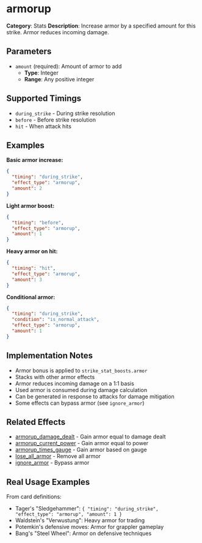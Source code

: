 # armorup

**Category**: Stats
**Description**: Increase armor by a specified amount for this strike. Armor reduces incoming damage.

## Parameters

- `amount` (required): Amount of armor to add
  - **Type**: Integer
  - **Range**: Any positive integer

## Supported Timings

- `during_strike` - During strike resolution
- `before` - Before strike resolution
- `hit` - When attack hits

## Examples

**Basic armor increase:**
```json
{
  "timing": "during_strike",
  "effect_type": "armorup",
  "amount": 2
}
```

**Light armor boost:**
```json
{
  "timing": "before",
  "effect_type": "armorup",
  "amount": 1
}
```

**Heavy armor on hit:**
```json
{
  "timing": "hit",
  "effect_type": "armorup",
  "amount": 3
}
```

**Conditional armor:**
```json
{
  "timing": "during_strike",
  "condition": "is_normal_attack",
  "effect_type": "armorup",
  "amount": 1
}
```

## Implementation Notes

- Armor bonus is applied to `strike_stat_boosts.armor`
- Stacks with other armor effects
- Armor reduces incoming damage on a 1:1 basis
- Used armor is consumed during damage calculation
- Can be generated in response to attacks for damage mitigation
- Some effects can bypass armor (see `ignore_armor`)

## Related Effects

- [armorup_damage_dealt](armorup_damage_dealt.md) - Gain armor equal to damage dealt
- [armorup_current_power](armorup_current_power.md) - Gain armor equal to power
- [armorup_times_gauge](armorup_times_gauge.md) - Gain armor based on gauge
- [lose_all_armor](lose_all_armor.md) - Remove all armor
- [ignore_armor](../attack/ignore_armor.md) - Bypass armor

## Real Usage Examples

From card definitions:
- Tager's "Sledgehammer": `{ "timing": "during_strike", "effect_type": "armorup", "amount": 1 }`
- Waldstein's "Verwustung": Heavy armor for trading
- Potemkin's defensive moves: Armor for grappler gameplay
- Bang's "Steel Wheel": Armor on defensive techniques